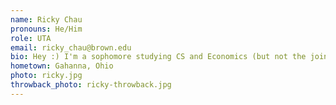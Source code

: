 ```yaml
---
name: Ricky Chau
pronouns: He/Him
role: UTA 
email: ricky_chau@brown.edu
bio: Hey :) I'm a sophomore studying CS and Economics (but not the joint). I listen to sad music, I don't hate the Sci Li, and there's a solid chance you'll catch me at Jo's if you're there late enough
hometown: Gahanna, Ohio
photo: ricky.jpg
throwback_photo: ricky-throwback.jpg
---
```

